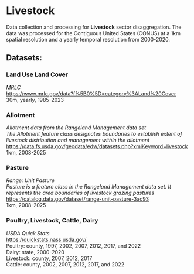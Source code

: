 # Livestock

Data collection and processing for **Livestock** sector disaggregation.
The data was processed for the Contiguous United States (CONUS)
at a 1km spatial resolution and a yearly temporal resolution from 2000-2020. 


## Datasets:
### Land Use Land Cover
*MRLC*<br>
https://www.mrlc.gov/data?f%5B0%5D=category%3ALand%20Cover<br>
30m, yearly, 1985-2023<br>

### Allotment
*Allotment data from the Rangeland Management data set*<br>
*The Allotment feature class designates boundaries to establish extent of livestock distribution and management within the allotment*<br>
https://data.fs.usda.gov/geodata/edw/datasets.php?xmlKeyword=livestock
1km, 2008-2025

### Pasture
*Range: Unit Pasture*<br>
*Pasture is a feature class in the Rangeland Management data set. It represents the area boundaries of livestock grazing pastures*<br>
https://catalog.data.gov/dataset/range-unit-pasture-3ac93<br>
1km, 2008-2025

### Poultry, Livestock, Cattle, Dairy
*USDA Quick Stats*<br>
https://quickstats.nass.usda.gov/<br>
Poultry: county, 1997, 2002, 2007, 2012, 2017, and 2022<br>
Dairy: state, 2000-2020<br>
Livestock: county, 2007, 2012, 2017<br>
Cattle: county, 2002, 2007, 2012, 2017, and 2022<br>